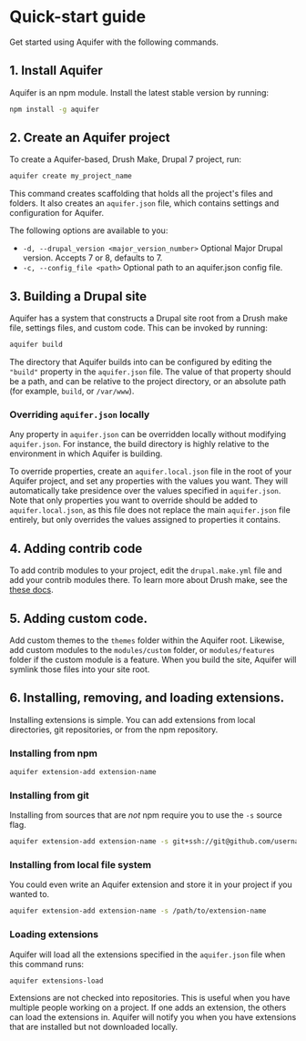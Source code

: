 # Quick-start guide

Get started using Aquifer with the following commands.

## 1. Install Aquifer

Aquifer is an npm module. Install the latest stable version by running:

```bash
npm install -g aquifer
```

## 2. Create an Aquifer project

To create a Aquifer-based, Drush Make, Drupal 7 project, run:

```bash
aquifer create my_project_name
```

This command creates scaffolding that holds all the project's files and folders. It also creates an `aquifer.json` file, which contains settings and configuration for Aquifer.

The following options are available to you:

- `-d, --drupal_version <major_version_number>`  Optional Major Drupal version. Accepts 7 or 8, defaults to 7.
- `-c, --config_file <path>`                     Optional path to an aquifer.json config file.

## 3. Building a Drupal site

Aquifer has a system that constructs a Drupal site root from a Drush make file, settings files, and custom code. This can be invoked by running: 

```bash
aquifer build
```

The directory that Aquifer builds into can be configured by editing the `"build"` property in the `aquifer.json` file. The value of that property should be a path, and can be relative to the project directory, or an absolute path (for example, `build`, or `/var/www`).

### Overriding `aquifer.json` locally

Any property in `aquifer.json` can be overridden locally without modifying `aquifer.json`. For instance, the build directory is highly relative to the environment in which Aquifer is building.

To override properties, create an `aquifer.local.json` file in the root of your Aquifer project, and set any properties with the values you want. They will automatically take presidence over the values specified in `aquifer.json`. Note that only properties you want to override should be added to `aquifer.local.json`, as this file does not replace the main `aquifer.json` file entirely, but only overrides the values assigned to properties it contains.

## 4. Adding contrib code

To add contrib modules to your project, edit the `drupal.make.yml` file and add your contrib modules there. To learn more about Drush make, see the [these docs](http://www.drush.org/en/master/make).

## 5. Adding custom code.

Add custom themes to the `themes` folder within the Aquifer root. Likewise, add custom modules  to the `modules/custom` folder, or `modules/features` folder if the custom module is a feature. When you build the site, Aquifer will symlink those files into your site root.

## 6. Installing, removing, and loading extensions.

Installing extensions is simple. You can add extensions from local directories, git repositories, or from the npm repository.

### Installing from npm

```bash
aquifer extension-add extension-name
```

### Installing from git

Installing from sources that are _not_ npm require you to use the `-s` source flag.

```bash
aquifer extension-add extension-name -s git+ssh://git@github.com/username/reponame
```

### Installing from local file system

You could even write an Aquifer extension and store it in your project if you wanted to.

```bash
aquifer extension-add extension-name -s /path/to/extension-name
```

### Loading extensions

Aquifer will load all the extensions specified in the `aquifer.json` file when this command runs:

```bash
aquifer extensions-load
```

Extensions are not checked into repositories. This is useful when you have multiple people working on a project. If one adds an extension, the others can load the extensions in. Aquifer will notify you when you have extensions that are installed but not downloaded locally.
